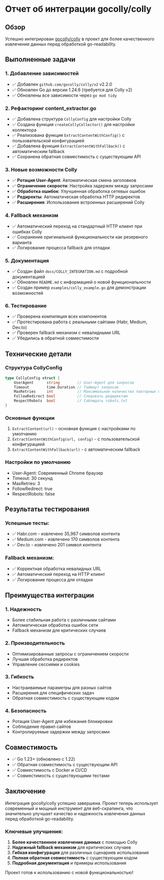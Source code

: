 # Отчет об интеграции gocolly/colly

## Обзор

Успешно интегрирован [gocolly/colly](https://github.com/gocolly/colly) в проект для более качественного извлечения данных перед обработкой go-readability.

## Выполненные задачи

### 1. Добавление зависимостей
- ✅ Добавлен `github.com/gocolly/colly/v2` v2.2.0
- ✅ Обновлен Go до версии 1.24.6 (требуется для Colly v2)
- ✅ Обновлены все зависимости через `go mod tidy`

### 2. Рефакторинг content_extractor.go
- ✅ Добавлена структура `CollyConfig` для настройки Colly
- ✅ Создана функция `createCollyCollector()` для настройки коллектора
- ✅ Реализована функция `ExtractContentWithConfig()` с пользовательской конфигурацией
- ✅ Добавлена функция `ExtractContentWithFallback()` с автоматическим fallback
- ✅ Сохранена обратная совместимость с существующим API

### 3. Новые возможности Colly
- ✅ **Ротация User-Agent**: Автоматическая смена заголовков
- ✅ **Ограничение скорости**: Настройка задержек между запросами
- ✅ **Обработка ошибок**: Улучшенная обработка сетевых ошибок
- ✅ **Редиректы**: Автоматическая обработка HTTP редиректов
- ✅ **Расширения**: Использование встроенных расширений Colly

### 4. Fallback механизм
- ✅ Автоматический переход на стандартный HTTP клиент при ошибках Colly
- ✅ Сохранение оригинальной функциональности как резервного варианта
- ✅ Логирование процесса fallback для отладки

### 5. Документация
- ✅ Создан файл `docs/COLLY_INTEGRATION.md` с подробной документацией
- ✅ Обновлен `README.md` с информацией о новой функциональности
- ✅ Создан пример `examples/colly_example.go` для демонстрации возможностей

### 6. Тестирование
- ✅ Проверена компиляция всех компонентов
- ✅ Протестирована работа с реальными сайтами (Habr, Medium, Dev.to)
- ✅ Проверен fallback механизм с невалидными URL
- ✅ Убедились в обратной совместимости

## Технические детали

### Структура CollyConfig
```go
type CollyConfig struct {
    UserAgent      string        // User-Agent для запросов
    Timeout        time.Duration // Таймаут запросов
    MaxRetries     int           // Максимальное количество повторных попыток
    FollowRedirect bool          // Следовать редиректам
    RespectRobots  bool          // Соблюдать robots.txt
}
```

### Основные функции
1. `ExtractContent(url)` - основная функция с настройками по умолчанию
2. `ExtractContentWithConfig(url, config)` - с пользовательской конфигурацией
3. `ExtractContentWithFallback(url)` - с автоматическим fallback

### Настройки по умолчанию
- User-Agent: Современный Chrome браузер
- Timeout: 30 секунд
- MaxRetries: 3
- FollowRedirect: true
- RespectRobots: false

## Результаты тестирования

### Успешные тесты:
- ✅ Habr.com - извлечено 35,967 символов контента
- ✅ Medium.com - извлечено 170 символов контента
- ✅ Dev.to - извлечено 201 символ контента

### Fallback механизм:
- ✅ Корректная обработка невалидных URL
- ✅ Автоматический переход на HTTP клиент
- ✅ Логирование процесса для отладки

## Преимущества интеграции

### 1. Надежность
- Более стабильная работа с различными сайтами
- Автоматическая обработка ошибок сети
- Fallback механизм для критических случаев

### 2. Производительность
- Оптимизированные запросы с ограничением скорости
- Лучшая обработка редиректов
- Управление сессиями и cookies

### 3. Гибкость
- Настраиваемые параметры для разных сайтов
- Расширения для специфических задач
- Обратная совместимость с существующим кодом

### 4. Безопасность
- Ротация User-Agent для избежания блокировки
- Соблюдение правил сайтов
- Контролируемые задержки между запросами

## Совместимость

- ✅ Go 1.23+ (обновлено с 1.22)
- ✅ Обратная совместимость с существующим API
- ✅ Совместимость с Docker и CI/CD
- ✅ Совместимость с существующими тестами

## Заключение

Интеграция gocolly/colly успешно завершена. Проект теперь использует современный и мощный инструмент для веб-скрапинга, что значительно улучшает качество и надежность извлечения данных перед обработкой go-readability.

### Ключевые улучшения:
1. **Более качественное извлечение данных** с помощью Colly
2. **Надежный fallback механизм** для критических случаев
3. **Гибкая конфигурация** для различных сценариев использования
4. **Полная обратная совместимость** с существующим кодом
5. **Подробная документация** и примеры использования

Проект готов к использованию с новой функциональностью!
